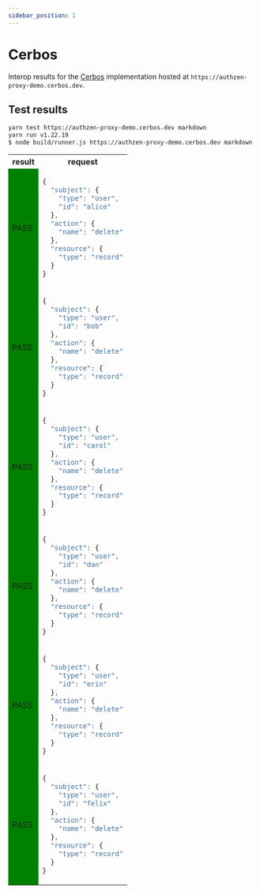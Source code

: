 ```yaml
---
sidebar_position: 1
---
```


# Cerbos

Interop results for the [Cerbos](https://cerbos.dev) implementation hosted at `https://authzen-proxy-demo.cerbos.dev`.

## Test results

```bash
yarn test https://authzen-proxy-demo.cerbos.dev markdown
yarn run v1.22.19
$ node build/runner.js https://authzen-proxy-demo.cerbos.dev markdown
```
<table>
  <tr>
    <th>result</th>
    <th>request</th>
  </tr>
  <tr>
    <td bgColor="green">PASS</td>
    <td>

```js
{
  "subject": {
    "type": "user",
    "id": "alice"
  },
  "action": {
    "name": "delete"
  },
  "resource": {
    "type": "record"
  }
}
```

  </td>
  </tr>
  <tr>
    <td bgColor="green">PASS</td>
    <td>

```js
{
  "subject": {
    "type": "user",
    "id": "bob"
  },
  "action": {
    "name": "delete"
  },
  "resource": {
    "type": "record"
  }
}
```

  </td>
  </tr>
  <tr>
    <td bgColor="green">PASS</td>
    <td>

```js
{
  "subject": {
    "type": "user",
    "id": "carol"
  },
  "action": {
    "name": "delete"
  },
  "resource": {
    "type": "record"
  }
}
```

  </td>
  </tr>
  <tr>
    <td bgColor="green">PASS</td>
    <td>

```js
{
  "subject": {
    "type": "user",
    "id": "dan"
  },
  "action": {
    "name": "delete"
  },
  "resource": {
    "type": "record"
  }
}
```

  </td>
  </tr>
  <tr>
    <td bgColor="green">PASS</td>
    <td>

```js
{
  "subject": {
    "type": "user",
    "id": "erin"
  },
  "action": {
    "name": "delete"
  },
  "resource": {
    "type": "record"
  }
}
```

  </td>
  </tr>
  <tr>
    <td bgColor="green">PASS</td>
    <td>

```js
{
  "subject": {
    "type": "user",
    "id": "felix"
  },
  "action": {
    "name": "delete"
  },
  "resource": {
    "type": "record"
  }
}
```

  </td>
  </tr>
</table>
